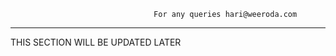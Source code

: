                                     
                                    For any queries hari@weeroda.com
--------------------------------------------------------------------------------------------------------

THIS SECTION WILL BE UPDATED LATER

